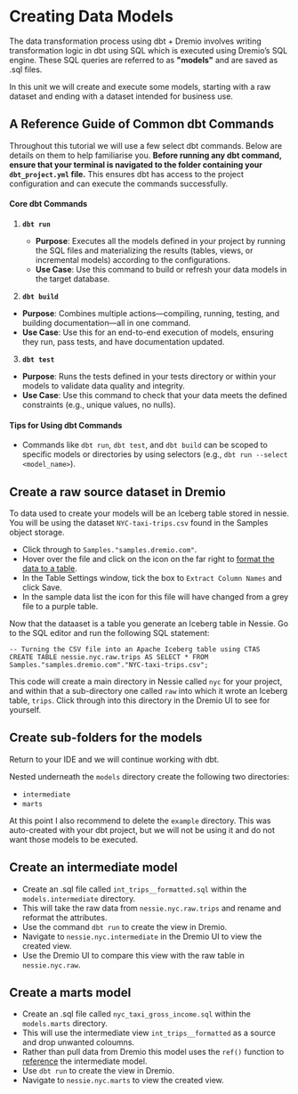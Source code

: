 # Creating Data Models

The data transformation process using dbt + Dremio involves writing transformation logic in dbt using SQL which is executed using Dremio’s SQL engine. These SQL queries are referred to as **"models"** and are saved as .sql files. 

In this unit we will create and execute some models, starting with a raw dataset and ending with a dataset intended for business use.

## A Reference Guide of Common dbt Commands

Throughout this tutorial we will use a few select dbt commands. Below are details on them to help familiarise you. **Before running any dbt command, ensure that your terminal is navigated to the folder containing your `dbt_project.yml` file.** This ensures dbt has access to the project configuration and can execute the commands successfully.

#### **Core dbt Commands**

1. **`dbt run`**
   - **Purpose**: Executes all the models defined in your project by running the SQL files and materializing the results (tables, views, or incremental models) according to the configurations.
   - **Use Case**: Use this command to build or refresh your data models in the target database.

2. **`dbt build`**

- **Purpose**: Combines multiple actions—compiling, running, testing, and building documentation—all in one command.
- **Use Case**: Use this for an end-to-end execution of models, ensuring they run, pass tests, and have documentation updated.

3. **`dbt test`**

- **Purpose**: Runs the tests defined in your tests directory or within your models to validate data quality and integrity.
- **Use Case**: Use this command to check that your data meets the defined constraints (e.g., unique values, no nulls).

#### Tips for Using dbt Commands

- Commands like `dbt run`, `dbt test`, and `dbt build` can be scoped to specific models or directories by using selectors (e.g., `dbt run --select <model_name>`).


## Create a raw source dataset in Dremio

To data used to create your models will be an Iceberg table stored in nessie. You will be using the dataset `NYC-taxi-trips.csv` found in the Samples object storage. 

- Click through to `Samples."samples.dremio.com"`. 
- Hover over the file and click on the icon on the far right to [format the data to a table](https://docs.dremio.com/current/sonar/data-sources/entity-promotion/).
- In the Table Settings window, tick the box to `Extract Column Names` and click Save.
- In the sample data list the icon for this file will have changed from a grey file to a purple table.

Now that the dataaset is a table you generate an Iceberg table in Nessie. Go to the SQL editor and run the following SQL statement:

```
-- Turning the CSV file into an Apache Iceberg table using CTAS
CREATE TABLE nessie.nyc.raw.trips AS SELECT * FROM Samples."samples.dremio.com"."NYC-taxi-trips.csv";
```

This code will create a main directory in Nessie called `nyc` for your project, and within that a sub-directory one called `raw` into which it wrote an Iceberg table, `trips`. Click through into this directory in the Dremio UI to see for yourself.


## Create sub-folders for the models

Return to your IDE and we will continue working with dbt.

Nested underneath the `models` directory create the following two directories:
 - `intermediate`
 - `marts`

At this point I also recommend to delete the `example` directory. This was auto-created with your dbt project, but we will not be using it and do not want those models to be executed.

## Create an intermediate model

- Create an .sql file called `int_trips__formatted.sql` within the `models.intermediate` directory. 
- This will take the raw data from `nessie.nyc.raw.trips` and rename and reformat the attributes.
- Use the command `dbt run` to create the view in Dremio.
- Navigate to `nessie.nyc.intermediate` in the Dremio UI to view the created view.
- Use the Dremio UI to compare this view with the raw table in `nessie.nyc.raw`.

## Create a marts model

- Create an .sql file called `nyc_taxi_gross_income.sql` within the `models.marts` directory. 
- This will use the intermediate view `int_trips__formatted` as a source and drop unwanted coloumns.
- Rather than pull data from Dremio this model uses the `ref()` function to [reference](https://docs.getdbt.com/reference/dbt-jinja-functions/ref) the intermediate model. 
- Use `dbt run` to create the view in Dremio.
- Navigate to `nessie.nyc.marts` to view the created view.